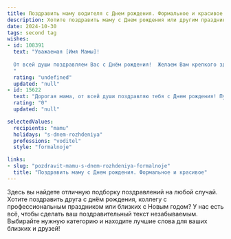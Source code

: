 ```yaml
---
title: Поздравить маму водителя c Днем рождения. Формальное и красивое
description: Хотите поздравить маму c Днем рождения или другим праздником? Наш ИИ создаст незабываемое поздравление, а вы обязательно выделитесь среди других.  
date: 2024-10-30
tags: second tag
wishes:
- id: 108391
  text: "Уважаемая [Имя Мамы]!
  
  От всей души поздравляем Вас с Днём рождения!  Желаем Вам крепкого здоровья,  неиссякаемой энергии за рулём и на протяжении всей жизни,  безопасных дорог и благополучия во всех Ваших начинаниях. Пусть Ваш профессиональный путь всегда будет успешным, а личная жизнь — радостной и счастливой.  С праздником!
  "
  rating: "undefined"
  updated: "null"
- id: 15622
  text: "Дорогая мама, от всей души поздравляю тебя с Днем рождения! Пусть каждый твой день будет наполнен радостью и улыбками, а профессиональные успехи, как водитель, будут продолжаться и впредь. Твоя отвага и мастерство на дороге вдохновляют всех нас. Желаю тебе крепкого здоровья, счастья и благополучия. Ты - моя вечная опора и пример для подражания. С любовью и уважением!"
  rating: "0"
  updated: "null"

selectedValues:
  recipients: "mamu"
  holidays: "s-dnem-rozhdeniya"
  professions: "voditel"
  style: "formalnoje"

links:
- slug: "pozdravit-mamu-s-dnem-rozhdeniya-formalnoje"
  title: "Поздравить маму c Днем рождения. Формальное и красивое"
---
```


Здесь вы найдете отличную подборку поздравлений на любой случай. 
Хотите поздравить друга с днём рождения, коллегу с профессиональным праздником или близких с Новым годом? У нас есть всё, чтобы сделать ваш поздравительный текст незабываемым. Выбирайте нужную категорию и находите лучшие слова для ваших близких и друзей!
